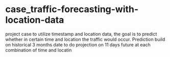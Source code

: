 # case_traffic-forecasting-with-location-data
project case to utilize timestamp and location data, the goal is to predict whether in certain time and location the traffic would occur. Prediction build on historical 3 months date to do projection on 11 days future at each combination of time and locatin
